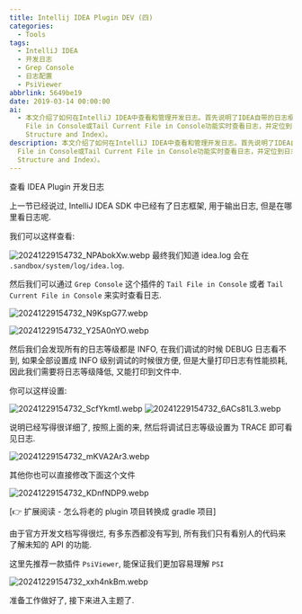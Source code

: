 ```yaml
---
title: Intellij IDEA Plugin DEV (四)
categories:
  - Tools
tags:
  - IntelliJ IDEA
  - 开发日志
  - Grep Console
  - 日志配置
  - PsiViewer
abbrlink: 5649be19
date: 2019-03-14 00:00:00
ai:
  - 本文介绍了如何在IntelliJ IDEA中查看和管理开发日志。首先说明了IDEA自带的日志框架以及查看方法，包括使用Grep Console插件的Tail
    File in Console或Tail Current File in Console功能实时查看日志，并定位到日志文件idea.log的位置。文章还详细解释了如何调整日志级别以优化性能和调试效率，通过设置为TRACE级别可以获取更多详细的调试信息。此外，提到了修改配置文件作为替代方法。最后推荐了一款名为PsiViewer的插件，帮助开发者更好地理解PSI（Program
    Structure and Index）。
description: 本文介绍了如何在IntelliJ IDEA中查看和管理开发日志。首先说明了IDEA自带的日志框架以及查看方法，包括使用Grep Console插件的Tail
  File in Console或Tail Current File in Console功能实时查看日志，并定位到日志文件idea.log的位置。文章还详细解释了如何调整日志级别以优化性能和调试效率，通过设置为TRACE级别可以获取更多详细的调试信息。此外，提到了修改配置文件作为替代方法。最后推荐了一款名为PsiViewer的插件，帮助开发者更好地理解PSI（Program
  Structure and Index）。
---
```


查看 IDEA Plugin 开发日志

上一节已经说过, IntelliJ IDEA SDK 中已经有了日志框架, 用于输出日志, 但是在哪里看日志呢.

我们可以这样查看:

![20241229154732_NPAbokXw.webp](https://blog-1258270892.cos.ap-chengdu.myqcloud.com/source/image/20241229154732_NPAbokXw.webp)
最终我们知道 idea.log 会在 `.sandbox/system/log/idea.log`.

然后我们可以通过 `Grep Console` 这个插件的 `Tail File in Console` 或者 `Tail Current File in Console` 来实时查看日志.

![20241229154732_N9KspG77.webp](https://blog-1258270892.cos.ap-chengdu.myqcloud.com/source/image/20241229154732_N9KspG77.webp)

![20241229154732_Y25A0nYO.webp](https://blog-1258270892.cos.ap-chengdu.myqcloud.com/source/image/20241229154732_Y25A0nYO.webp)

然后我们会发现所有的日志等级都是 INFO, 在我们调试的时候 DEBUG 日志看不到, 如果全部设置成 INFO 级别调试的时候很方便, 但是大量打印日志有性能损耗,
因此我们需要将日志等级降低, 又能打印到文件中.

你可以这样设置:

![20241229154732_ScfYkmtI.webp](https://blog-1258270892.cos.ap-chengdu.myqcloud.com/source/image/20241229154732_ScfYkmtI.webp)
![20241229154732_6ACs81L3.webp](https://blog-1258270892.cos.ap-chengdu.myqcloud.com/source/image/20241229154732_6ACs81L3.webp)

说明已经写得很详细了, 按照上面的来, 然后将调试日志等级设置为 TRACE 即可看见日志.

![20241229154732_mKVA2Ar3.webp](https://blog-1258270892.cos.ap-chengdu.myqcloud.com/source/image/20241229154732_mKVA2Ar3.webp)

其他你也可以直接修改下面这个文件

![20241229154732_KDnfNDP9.webp](https://blog-1258270892.cos.ap-chengdu.myqcloud.com/source/image/20241229154732_KDnfNDP9.webp)

[👉 扩展阅读 - 怎么将老的 plugin 项目转换成 gradle 项目]

由于官方开发文档写得很烂, 有多东西都没有写到, 所有我们只有看别人的代码来了解未知的 API 的功能.

这里先推荐一款插件 `PsiViewer`, 能保证我们更加容易理解 `PSI`

![20241229154732_xxh4nkBm.webp](https://blog-1258270892.cos.ap-chengdu.myqcloud.com/source/image/20241229154732_xxh4nkBm.webp)

准备工作做好了, 接下来进入主题了.

